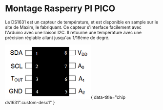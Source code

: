 # Montage Rasperry PI PICO


Le DS1631 est un capteur de température, et est disponible en sample sur le site de Maxim, le fabriquant. Ce capteur s'interface facilement avec l'Arduino avec une liaison I2C. Il retourne une température avec une précision réglable allant jusqu'au 1/16ème de degré.

![ds1631](../../images/DS1631-diagram.png){ data-title="chip ds1631".custom-desc1" }
